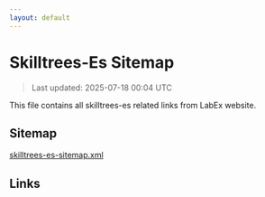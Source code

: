 ```yaml
---
layout: default
---
```


# Skilltrees-Es Sitemap

> Last updated: 2025-07-18 00:04 UTC

This file contains all skilltrees-es related links from LabEx website.

## Sitemap

[skilltrees-es-sitemap.xml](https://labex.io/skilltrees-es-sitemap.xml)

## Links

